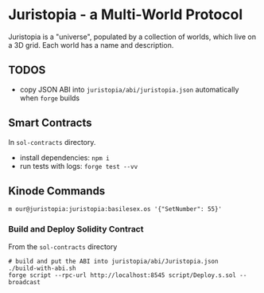 # Juristopia - a Multi-World Protocol

Juristopia is a "universe", populated by a collection of worlds, which live on a 3D grid. Each world has a name and description.

## TODOS
* copy JSON ABI into `juristopia/abi/juristopia.json` automatically when `forge` builds

## Smart Contracts
In `sol-contracts` directory. 
  * install dependencies: `npm i`
  * run tests with logs: `forge test --vv`

## Kinode Commands
```
m our@juristopia:juristopia:basilesex.os '{"SetNumber": 55}'
```

### Build and Deploy Solidity Contract
From the `sol-contracts` directory
```
# build and put the ABI into juristopia/abi/Juristopia.json
./build-with-abi.sh
forge script --rpc-url http://localhost:8545 script/Deploy.s.sol --broadcast   
```